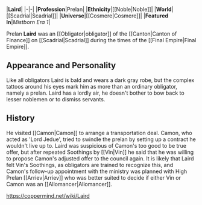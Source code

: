 |**Laird**|
|-|-|
|**Profession**|Prelan|
|**Ethnicity**|[[Noble\|Noble]]|
|**World**|[[Scadrial\|Scadrial]]|
|**Universe**|[[Cosmere\|Cosmere]]|
|**Featured In**|*Mistborn Era 1*|

Prelan **Laird** was an [[Obligator\|obligator]] of the [[Canton\|Canton of Finance]] on [[Scadrial\|Scadrial]] during the times of the [[Final Empire\|Final Empire]].

## Appearance and Personality
Like all obligators Laird is bald and wears a dark gray robe, but the complex tattoos around his eyes mark him as more than an ordinary obligator, namely a prelan. Laird has a lordly air, he doesn't bother to bow back to lesser noblemen or to dismiss servants.

## History
He visited [[Camon\|Camon]] to arrange a transportation deal. Camon, who acted as 'Lord Jedue', tried to swindle the prelan by setting up a contract he wouldn't live up to. Laird was suspicious of Camon's too good to be true offer, but after repeated Soothings by [[Vin\|Vin]] he said that he was willing to propose Camon's adjusted offer to the council again.
It is likely that Laird felt Vin's Soothings, as obligators are trained to recognize this, and Camon's follow-up appointment with the ministry was planned with High Prelan [[Arriev\|Arriev]] who was better suited to decide if either Vin or Camon was an [[Allomancer\|Allomancer]].



https://coppermind.net/wiki/Laird